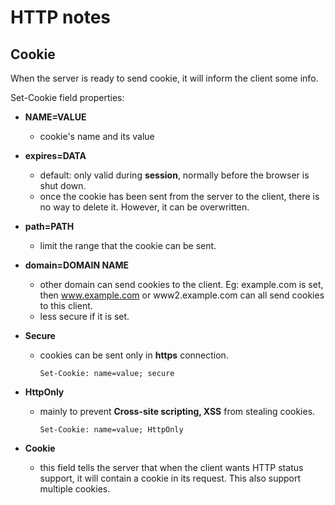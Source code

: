 # HTTP notes

## Cookie

When the server is ready to send cookie, it will inform the client some info.

Set-Cookie field properties:

- **NAME=VALUE**
  - cookie's name and its value

- **expires=DATA**

  - default: only valid during **session**, normally before the browser is shut down.
  - once the cookie has been sent from the server to the client,  there is no way to delete it. However, it can be overwritten.

- **path=PATH**

  - limit the range that the cookie can be sent.

- **domain=DOMAIN NAME**

  - other domain can send cookies to the client. Eg: example.com is set, then www.example.com or www2.example.com can all send cookies to this client.
  - less secure if it is set.

- **Secure**

  - cookies can be sent only in **https** connection.

    ```http
    Set-Cookie: name=value; secure
    ```

- **HttpOnly**

  - mainly to prevent **Cross-site scripting, XSS** from stealing cookies.

    ```http
    Set-Cookie: name=value; HttpOnly
    ```

- **Cookie**

  - this field tells the server that when the client wants HTTP status support, it will contain a cookie in its request. This also support multiple cookies.